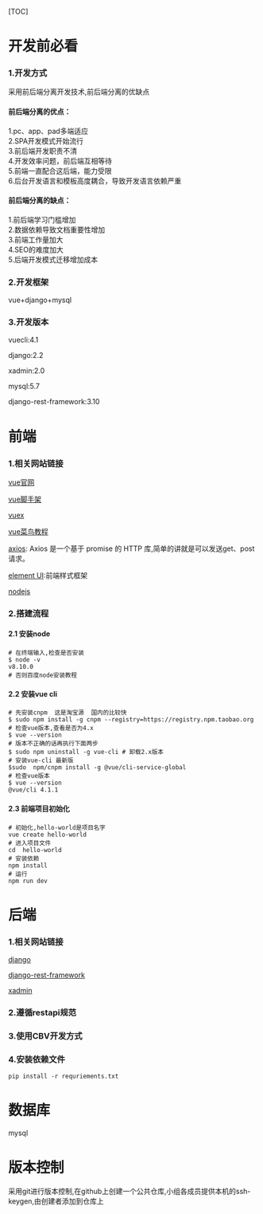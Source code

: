 [TOC]

# 开发前必看

### 1.开发方式

采用前后端分离开发技术,前后端分离的优缺点

#### 前后端分离的优点：  

1.pc、app、pad多端适应  
2.SPA开发模式开始流行   
3.前后端开发职责不清  
4.开发效率问题，前后端互相等待  
5.前端一直配合这后端，能力受限  
6.后台开发语言和模板高度耦合，导致开发语言依赖严重  

#### **前后端分离的缺点：**  

1.前后端学习门槛增加  
2.数据依赖导致文档重要性增加  
3.前端工作量加大  
4.SEO的难度加大  
5.后端开发模式迁移增加成本

### 2.开发框架

vue+django+mysql

### 3.开发版本

vuecli:4.1

django:2.2

xadmin:2.0

mysql:5.7

django-rest-framework:3.10



# 前端

### 1.相关网站链接

[vue官网](http://doc.vue-js.com/v2/guide/)

[vue脚手架](https://cli.vuejs.org/zh/)

[vuex](https://vuex.vuejs.org/zh/)

[vue菜鸟教程](https://www.runoob.com/vue2/vue-tutorial.html)

[axios](https://www.kancloud.cn/yunye/axios/234845): Axios 是一个基于 promise 的 HTTP 库,简单的讲就是可以发送get、post请求。

[element UI](https://element.eleme.cn/2.0/#/zh-CN/component/installation):前端样式框架

[nodejs](http://nodejs.cn/)

### 2.搭建流程

#### 2.1 安装node

```shell
# 在终端输入,检查是否安装
$ node -v
v8.10.0
# 否则百度node安装教程
```

#### 2.2 安装vue cli

```shell
# 先安装cnpm  这是淘宝源  国内的比较快
$ sudo npm install -g cnpm --registry=https://registry.npm.taobao.org
# 检查vue版本,查看是否为4.x
$ vue --version
# 版本不正确的话再执行下面两步
$ sudo npm uninstall -g vue-cli # 卸载2.x版本
# 安装vue-cli 最新版
$sudo  npm/cnpm install -g @vue/cli-service-global
# 检查vue版本
$ vue --version
@vue/cli 4.1.1
```

#### 2.3 前端项目初始化

```shell
# 初始化,hello-world是项目名字
vue create hello-world 
# 进入项目文件
cd  hello-world 
# 安装依赖
npm install
# 运行
npm run dev
```



# 后端

### 1.相关网站链接

[django](https://docs.djangoproject.com/zh-hans/2.2/)

[django-rest-framework](https://docs.djangoproject.com/zh-hans/2.2/)

[xadmin](https://github.com/sshwsfc/xadmin/tree/django2)

### 2.遵循restapi规范

### 3.使用CBV开发方式

### 4.安装依赖文件

```shell
pip install -r requriements.txt
```



# 数据库

mysql



# 版本控制

采用git进行版本控制,在github上创建一个公共仓库,小组各成员提供本机的ssh-keygen,由创建者添加到仓库上

